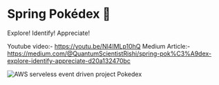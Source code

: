 # Spring Pokédex 🌸
Explore! Identify! Appreciate!

Youtube video:- https://youtu.be/Nl4IMLp10hQ
Medium Article:- https://medium.com/@QuantumScientistRishi/spring-pok%C3%A9dex-explore-identify-appreciate-d20a132470bc

![AWS serveless event driven project Pokedex](https://github.com/user-attachments/assets/5f37a448-5558-4e43-a672-fd000954681f)



